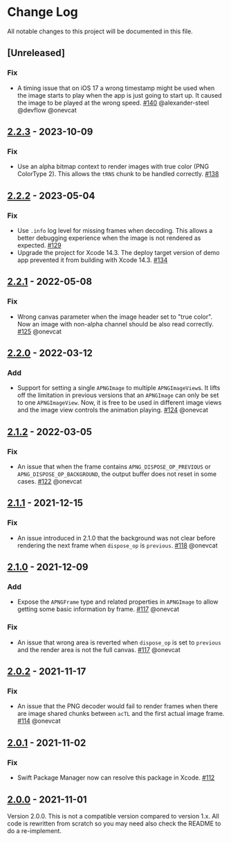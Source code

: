 # Change Log

All notable changes to this project will be documented in this file.

## [Unreleased]

### Fix

- A timing issue that on iOS 17 a wrong timestamp might be used when the image starts to play when the app is just going to start up. It caused the image to be played at the wrong speed. [#140](https://github.com/onevcat/APNGKit/pull/140) @alexander-steel @devflow @onevcat

## [2.2.3] - 2023-10-09

### Fix

- Use an alpha bitmap context to render images with true color (PNG ColorType 2). This allows the `tRNS` chunk to be handled correctly. [#138](https://github.com/onevcat/APNGKit/pull/138)

## [2.2.2] - 2023-05-04

### Fix

- Use `.info` log level for missing frames when decoding. This allows a better debugging experience when the image is not rendered as expected. [#129](https://github.com/onevcat/APNGKit/pull/129)
- Upgrade the project for Xcode 14.3. The deploy target version of demo app prevented it from building with Xcode 14.3. [#134](https://github.com/onevcat/APNGKit/pull/134)


## [2.2.1] - 2022-05-08

### Fix

- Wrong canvas parameter when the image header set to "true color". Now an image with non-alpha channel should be also read correctly. [#125](https://github.com/onevcat/APNGKit/pull/125) @onevcat

## [2.2.0] - 2022-03-12

### Add

- Support for setting a single `APNGImage` to multiple `APNGImageView`s. It lifts off the limitation in previous versions that an `APNGImage` can only be set to one `APNGImageView`. Now, it is free to be used in different image views and the image view controls the animation playing. [#124](https://github.com/onevcat/APNGKit/pull/124) @onevcat

## [2.1.2] - 2022-03-05

### Fix

- An issue that when the frame contains `APNG_DISPOSE_OP_PREVIOUS` or `APNG_DISPOSE_OP_BACKGROUND`, the output buffer does not reset in some cases. [#122](https://github.com/onevcat/APNGKit/pull/122) @onevcat

## [2.1.1] - 2021-12-15

### Fix

- An issue introduced in 2.1.0 that the background was not clear before rendering the next frame when `dispose_op` is `previous`. [#118](https://github.com/onevcat/APNGKit/pull/118) @onevcat

## [2.1.0] - 2021-12-09

### Add

- Expose the `APNGFrame` type and related properties in `APNGImage` to allow getting some basic information by frame. [#117](https://github.com/onevcat/APNGKit/pull/117) @onevcat

### Fix

- An issue that wrong area is reverted when `dispose_op` is set to `previous` and the render area is not the full canvas. [#117](https://github.com/onevcat/APNGKit/pull/117) @onevcat

## [2.0.2] - 2021-11-17

### Fix

- An issue that the PNG decoder would fail to render frames when there are image shared chunks between `acTL` and the first actual image frame. [#114](https://github.com/onevcat/APNGKit/pull/114) @onevcat

## [2.0.1] - 2021-11-02

### Fix

- Swift Package Manager now can resolve this package in Xcode. [#112](https://github.com/onevcat/APNGKit/pull/112)

## [2.0.0] - 2021-11-01

Version 2.0.0. This is not a compatible version compared to version 1.x. All code is rewritten from scratch so you may
need also check the README to do a re-implement.

[2.0.0]: https://github.com/onevcat/APNGKit/compare/1.2.3...2.0.0
[2.0.1]: https://github.com/onevcat/APNGKit/compare/2.0.0...2.0.1
[2.0.2]: https://github.com/onevcat/APNGKit/compare/2.0.1...2.0.2
[2.1.0]: https://github.com/onevcat/APNGKit/compare/2.0.2...2.1.0
[2.1.1]: https://github.com/onevcat/APNGKit/compare/2.1.0...2.1.1
[2.1.2]: https://github.com/onevcat/APNGKit/compare/2.1.1...2.1.2
[2.2.0]: https://github.com/onevcat/APNGKit/compare/2.1.2...2.2.0
[2.2.1]: https://github.com/onevcat/APNGKit/compare/2.2.0...2.2.1
[2.2.2]: https://github.com/onevcat/APNGKit/compare/2.2.1...2.2.2
[2.2.3]: https://github.com/onevcat/APNGKit/compare/2.2.2...2.2.3
